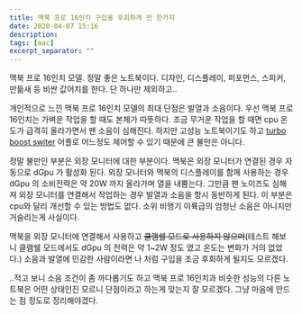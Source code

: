 ```yaml
---
title: 맥북 프로 16인치 구입을 후회하게 만 한가지
date: 2020-04-07 15:16
description: 
tags: [mac]
excerpt_separator: ""
---
```


맥북 프로 16인치 모델. 정말 좋은 노트북이다. 디자인, 디스플레이, 퍼포먼스, 스피커, 만듦새 등 비싼 값어치를 한다. 단 하나만 제외하고..

개인적으로 느낀 맥북 프로 16인치 모델의 최대 단점은 발열과 소음이다. 우선 맥북 프로 16인치는 가벼운 작업을 할 때도 본체가 따뜻하다. 조금 무거운 작업을 할 때면 cpu 온도가 급격히 올라가면서 팬 소음이 심해진다. 하지만 고성능 노트북이기도 하고 [turbo boost switer](http://tbswitcher.rugarciap.com) 어플로 어느정도 제어할 수 있기 때문에 큰 불만은 아니다.

정말 불만인 부분은 외장 모니터에 대한 부분이다. 맥북은 외장 모니터가 연결된 경우 자동으로 dGpu 가 활성화 된다. 외장 모니터와 맥북의 디스플레이를 함께 사용하는 경우 dGpu 의 소비전력은 약 20W 까지 올라가며 열을 내뿜는다. 그만큼 팬 노이즈도 심해져 외장 모니터를 연결해서 작업하는 경우 발열과 소음을 항시 동반하게 된다. 이 부분은 cpu와 달리 개선할 수 있는 방법도 없다. 소위 비행기 이륙급의 엄청난 소음은 아니지만 거슬리는게 사실이다.

맥북을 외장 모니터에 연결해서 사용하고 ~~클램쉘 모드로 사용하지 않으며~~(테스트 해보니 클램쉘 모드에서도 dGpu 의 전력은 약 1~2W 정도 였고 온도는 변화가 거의 없었다.) 소음과 발열에 민감한 사람이라면 나 처럼 구입을 조금 후회하게 될지도 모르겠다. 

..적고 보니 소음 조건이 좀 까다롭기도 하고 맥북 프로 16인치과 비슷한 성능의 다른 노트북은 어떤 상태인진 모르니 단점이라고 하는게 맞는지 잘 모르겠다. 그냥 마음에 안드는 점 정도로 정리해야겠다.  